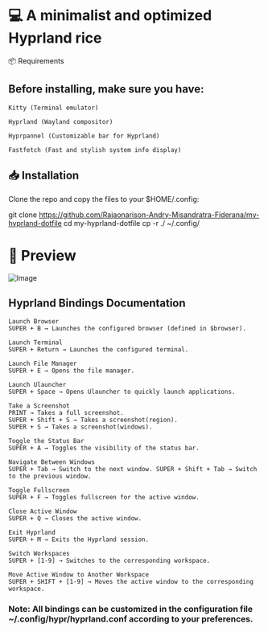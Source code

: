 # 💻 A minimalist and optimized Hyprland rice

📦 Requirements

## Before installing, make sure you have:
    Kitty (Terminal emulator)

    Hyprland (Wayland compositor)

    Hyprpannel (Customizable bar for Hyprland)

    Fastfetch (Fast and stylish system info display)

## 📥 Installation

Clone the repo and copy the files to your $HOME/.config:

git clone https://github.com/Rajaonarison-Andry-Misandratra-Fiderana/my-hyprland-dotfile
cd my-hyprland-dotfile
cp -r ./ ~/.config/  

# 📸 Preview

![Image](https://github.com/user-attachments/assets/be275f17-b204-4df1-ab93-927b036ddf49)

## Hyprland Bindings Documentation

    Launch Browser
    SUPER + B → Launches the configured browser (defined in $browser).

    Launch Terminal
    SUPER + Return → Launches the configured terminal.

    Launch File Manager
    SUPER + E → Opens the file manager.

    Launch Ulauncher
    SUPER + Space → Opens Ulauncher to quickly launch applications.

    Take a Screenshot
    PRINT → Takes a full screenshot. 
    SUPER + Shift + S → Takes a screenshot(region).
    SUPER + S → Takes a screenshot(windows).

    Toggle the Status Bar
    SUPER + A → Toggles the visibility of the status bar.

    Navigate Between Windows
    SUPER + Tab → Switch to the next window. SUPER + Shift + Tab → Switch to the previous window.

    Toggle Fullscreen
    SUPER + F → Toggles fullscreen for the active window.

    Close Active Window
    SUPER + Q → Closes the active window.

    Exit Hyprland
    SUPER + M → Exits the Hyprland session.

    Switch Workspaces
    SUPER + [1-9] → Switches to the corresponding workspace.

    Move Active Window to Another Workspace
    SUPER + SHIFT + [1-9] → Moves the active window to the corresponding workspace.

### Note: All bindings can be customized in the configuration file ~/.config/hypr/hyprland.conf according to your preferences.

